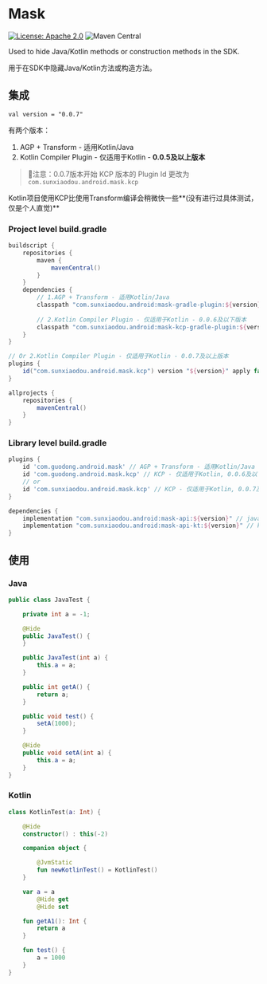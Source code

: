 # Mask

[![License: Apache 2.0](https://img.shields.io/badge/License-Apache-yellow.svg)](./LICENSE.txt) ![Maven Central](https://img.shields.io/maven-central/v/com.sunxiaodou.android/mask-kcp-gradle-plugin)

Used to hide Java/Kotlin methods or construction methods in the SDK.

用于在SDK中隐藏Java/Kotlin方法或构造方法。

## 集成

`val version = "0.0.7"`

有两个版本：

1. AGP + Transform - 适用Kotlin/Java
2. Kotlin Compiler Plugin - 仅适用于Kotlin - **0.0.5及以上版本**

> 📢注意：0.0.7版本开始 KCP 版本的 Plugin Id 更改为 `com.sunxiaodou.android.mask.kcp`

Kotlin项目使用KCP比使用Transform编译会稍微快一些**(没有进行过具体测试，仅是个人直觉)**

### Project level build.gradle

```groovy
buildscript {
    repositories {
        maven {
            mavenCentral()
        }
    }
    dependencies {
        // 1.AGP + Transform - 适用Kotlin/Java
        classpath "com.sunxiaodou.android:mask-gradle-plugin:${version}"
        
        // 2.Kotlin Compiler Plugin - 仅适用于Kotlin - 0.0.6及以下版本
        classpath "com.sunxiaodou.android:mask-kcp-gradle-plugin:${version}"
    }
}

// Or 2.Kotlin Compiler Plugin - 仅适用于Kotlin - 0.0.7及以上版本
plugins {
    id("com.sunxiaodou.android.mask.kcp") version "${version}" apply false
}

allprojects {
    repositories {
        mavenCentral()
    }
}
```

### Library level build.gradle

```groovy
plugins {
    id 'com.guodong.android.mask' // AGP + Transform - 适用Kotlin/Java
    id 'com.guodong.android.mask.kcp' // KCP - 仅适用于Kotlin, 0.0.6及以下版本
    // or
    id 'com.sunxiaodou.android.mask.kcp' // KCP - 仅适用于Kotlin, 0.0.7及以下版本
}

dependencies {
    implementation "com.sunxiaodou.android:mask-api:${version}" // java
    implementation "com.sunxiaodou.android:mask-api-kt:${version}" // kotlin
}
```

## 使用

### Java

```java
public class JavaTest {

    private int a = -1;

    @Hide
    public JavaTest() {
    }

    public JavaTest(int a) {
        this.a = a;
    }

    public int getA() {
        return a;
    }

    public void test() {
        setA(1000);
    }

    @Hide
    public void setA(int a) {
        this.a = a;
    }
}
```

### Kotlin

```kotlin
class KotlinTest(a: Int) {

    @Hide
    constructor() : this(-2)

    companion object {

        @JvmStatic
        fun newKotlinTest() = KotlinTest()
    }

    var a = a
        @Hide get
        @Hide set

    fun getA1(): Int {
        return a
    }

    fun test() {
        a = 1000
    }
}
```

